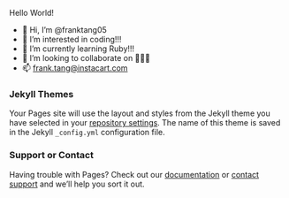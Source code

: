Hello World!

- 👋  Hi, I’m @franktang05
- 👀  I’m interested in coding!!!
- 🌱  I’m currently learning Ruby!!!
- 💞️  I’m looking to collaborate on 🥕🥕🥕
- 📫  frank.tang@instacart.com

### Jekyll Themes

Your Pages site will use the layout and styles from the Jekyll theme you have selected in your [repository settings](https://github.com/franktang05/franktang05.github.io/settings/pages). The name of this theme is saved in the Jekyll `_config.yml` configuration file.

### Support or Contact

Having trouble with Pages? Check out our [documentation](https://docs.github.com/categories/github-pages-basics/) or [contact support](https://support.github.com/contact) and we’ll help you sort it out.
